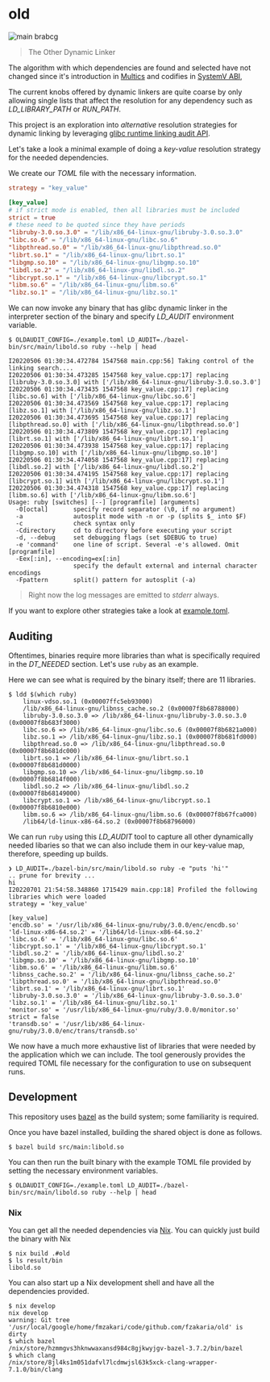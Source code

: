 # old

![main brabcg](https://github.com/fzakaria/old/actions/workflows/actions.yml/badge.svg)

> The Other Dynamic Linker

The algorithm with which dependencies are found and selected have not changed since it's introduction in [Multics](https://en.wikipedia.org/wiki/Multics) and codifies in [SystemV ABI](http://www.sco.com/developers/devspecs/gabi41.pdf),

The current knobs offered by dynamic linkers are quite coarse by only allowing single lists that affect the resolution for any dependency such as _LD_LIBRARY_PATH_ or _RUN_PATH_.

This project is an exploration into _alternative_ resolution strategies for dynamic linking by leveraging [glibc runtime linking audit API](https://man7.org/linux/man-pages/man7/rtld-audit.7.html).

Let's take a look a minimal example of doing a _key-value_ resolution strategy for the needed dependencies.

We create our _TOML_ file with the necessary information.
```toml
strategy = "key_value"

[key_value]
# if strict mode is enabled, then all libraries must be included
strict = true
# these need to be quoted since they have periods
"libruby-3.0.so.3.0" = "/lib/x86_64-linux-gnu/libruby-3.0.so.3.0"
"libc.so.6" = "/lib/x86_64-linux-gnu/libc.so.6"
"libpthread.so.0" = "/lib/x86_64-linux-gnu/libpthread.so.0"
"librt.so.1" = "/lib/x86_64-linux-gnu/librt.so.1"
"libgmp.so.10" = "/lib/x86_64-linux-gnu/libgmp.so.10"
"libdl.so.2" = "/lib/x86_64-linux-gnu/libdl.so.2"
"libcrypt.so.1" = "/lib/x86_64-linux-gnu/libcrypt.so.1"
"libm.so.6" = "/lib/x86_64-linux-gnu/libm.so.6"
"libz.so.1" = "/lib/x86_64-linux-gnu/libz.so.1"
```

We can now invoke any binary that has glibc dynamic linker in the interpreter section of the binary and specify _LD_AUDIT_ environment variable.

```console
$ OLDAUDIT_CONFIG=./example.toml LD_AUDIT=./bazel-bin/src/main/libold.so ruby --help | head

I20220506 01:30:34.472784 1547568 main.cpp:56] Taking control of the linking search....
I20220506 01:30:34.473285 1547568 key_value.cpp:17] replacing [libruby-3.0.so.3.0] with ['/lib/x86_64-linux-gnu/libruby-3.0.so.3.0']
I20220506 01:30:34.473435 1547568 key_value.cpp:17] replacing [libc.so.6] with ['/lib/x86_64-linux-gnu/libc.so.6']
I20220506 01:30:34.473569 1547568 key_value.cpp:17] replacing [libz.so.1] with ['/lib/x86_64-linux-gnu/libz.so.1']
I20220506 01:30:34.473695 1547568 key_value.cpp:17] replacing [libpthread.so.0] with ['/lib/x86_64-linux-gnu/libpthread.so.0']
I20220506 01:30:34.473809 1547568 key_value.cpp:17] replacing [librt.so.1] with ['/lib/x86_64-linux-gnu/librt.so.1']
I20220506 01:30:34.473938 1547568 key_value.cpp:17] replacing [libgmp.so.10] with ['/lib/x86_64-linux-gnu/libgmp.so.10']
I20220506 01:30:34.474058 1547568 key_value.cpp:17] replacing [libdl.so.2] with ['/lib/x86_64-linux-gnu/libdl.so.2']
I20220506 01:30:34.474195 1547568 key_value.cpp:17] replacing [libcrypt.so.1] with ['/lib/x86_64-linux-gnu/libcrypt.so.1']
I20220506 01:30:34.474318 1547568 key_value.cpp:17] replacing [libm.so.6] with ['/lib/x86_64-linux-gnu/libm.so.6']
Usage: ruby [switches] [--] [programfile] [arguments]
  -0[octal]       specify record separator (\0, if no argument)
  -a              autosplit mode with -n or -p (splits $_ into $F)
  -c              check syntax only
  -Cdirectory     cd to directory before executing your script
  -d, --debug     set debugging flags (set $DEBUG to true)
  -e 'command'    one line of script. Several -e's allowed. Omit [programfile]
  -Eex[:in], --encoding=ex[:in]
                  specify the default external and internal character encodings
  -Fpattern       split() pattern for autosplit (-a)
```

> Right now the log messages are emitted to _stderr_ always.

If you want to explore other strategies take a look at [example.toml](example.toml).

## Auditing

Oftentimes, binaries require more libraries than what is specifically required in the _DT_NEEDED_ section.
Let's use `ruby` as an example.

Here we can see what is required by the binary itself; there are 11 libraries.
```console
$ ldd $(which ruby)
	linux-vdso.so.1 (0x00007ffc5eb93000)
	/lib/x86_64-linux-gnu/libnss_cache.so.2 (0x00007f8b68788000)
	libruby-3.0.so.3.0 => /lib/x86_64-linux-gnu/libruby-3.0.so.3.0 (0x00007f8b683f3000)
	libc.so.6 => /lib/x86_64-linux-gnu/libc.so.6 (0x00007f8b6821a000)
	libz.so.1 => /lib/x86_64-linux-gnu/libz.so.1 (0x00007f8b681fd000)
	libpthread.so.0 => /lib/x86_64-linux-gnu/libpthread.so.0 (0x00007f8b681dc000)
	librt.so.1 => /lib/x86_64-linux-gnu/librt.so.1 (0x00007f8b681d0000)
	libgmp.so.10 => /lib/x86_64-linux-gnu/libgmp.so.10 (0x00007f8b6814f000)
	libdl.so.2 => /lib/x86_64-linux-gnu/libdl.so.2 (0x00007f8b68149000)
	libcrypt.so.1 => /lib/x86_64-linux-gnu/libcrypt.so.1 (0x00007f8b6810e000)
	libm.so.6 => /lib/x86_64-linux-gnu/libm.so.6 (0x00007f8b67fca000)
	/lib64/ld-linux-x86-64.so.2 (0x00007f8b68796000)
```

We can run `ruby` using this _LD_AUDIT_ tool to capture all other dynamically needed libaries so that we can also
include them in our key-value map, therefore, speeding up builds.

```console
❯ LD_AUDIT=./bazel-bin/src/main/libold.so ruby -e "puts 'hi'"
.. prune for brevity ...
hi
I20220701 21:54:58.348860 1715429 main.cpp:18] Profiled the following libraries which were loaded
strategy = 'key_value'

[key_value]
'encdb.so' = '/usr/lib/x86_64-linux-gnu/ruby/3.0.0/enc/encdb.so'
'ld-linux-x86-64.so.2' = '/lib64/ld-linux-x86-64.so.2'
'libc.so.6' = '/lib/x86_64-linux-gnu/libc.so.6'
'libcrypt.so.1' = '/lib/x86_64-linux-gnu/libcrypt.so.1'
'libdl.so.2' = '/lib/x86_64-linux-gnu/libdl.so.2'
'libgmp.so.10' = '/lib/x86_64-linux-gnu/libgmp.so.10'
'libm.so.6' = '/lib/x86_64-linux-gnu/libm.so.6'
'libnss_cache.so.2' = '/lib/x86_64-linux-gnu/libnss_cache.so.2'
'libpthread.so.0' = '/lib/x86_64-linux-gnu/libpthread.so.0'
'librt.so.1' = '/lib/x86_64-linux-gnu/librt.so.1'
'libruby-3.0.so.3.0' = '/lib/x86_64-linux-gnu/libruby-3.0.so.3.0'
'libz.so.1' = '/lib/x86_64-linux-gnu/libz.so.1'
'monitor.so' = '/usr/lib/x86_64-linux-gnu/ruby/3.0.0/monitor.so'
strict = false
'transdb.so' = '/usr/lib/x86_64-linux-gnu/ruby/3.0.0/enc/trans/transdb.so'
```

We now have a much more exhaustive list of libraries that were needed by the application which we can include.
The tool generously provides the required TOML file necessary for the configuration to use on subsequent runs.

## Development

This repository uses [bazel](https://docs.bazel.build/) as the build system; some familiarity is required.

Once you have bazel installed, building the shared object is done as follows.
```console
$ bazel build src/main:libold.so
```

You can then run the built binary with the example TOML file provided by setting the necessary environment variables.

```console
$ OLDAUDIT_CONFIG=./example.toml LD_AUDIT=./bazel-bin/src/main/libold.so ruby --help | head
```

### Nix

You can get all the needed dependencies via [Nix](https://nixos.org).
You can quickly just build the binary with Nix
```console
$ nix build .#old
$ ls result/bin
libold.so
```

You can also start up a Nix development shell and have all the dependencies provided.
```console
$ nix develop
nix develop
warning: Git tree '/usr/local/google/home/fmzakari/code/github.com/fzakaria/old' is dirty
$ which bazel
/nix/store/hzmmgvs3hknwwaxansd984c8gjkwyjgv-bazel-3.7.2/bin/bazel
$ which clang
/nix/store/8jl4ks1m051dafvl7lcdmwjsl63k5xck-clang-wrapper-7.1.0/bin/clang
```
